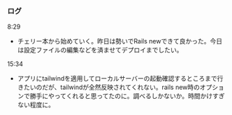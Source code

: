 ### ログ
8:29  
- チェリー本から始めていく。昨日は勢いでRails newできて良かった。今日は設定ファイルの編集などを済ませてデプロイまでしたい。

15:34  
- アプリにtailwindを適用してローカルサーバーの起動確認するところまで行きたいのだが、tailwindが全然反映されてくれない。rails new時のオプションで勝手にやってくれると思ってたのに。調べるしかないか。時間かけすぎない程度に。  
